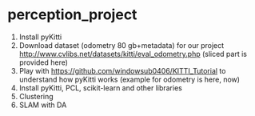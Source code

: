 # perception_project

1. Install pyKitti
2. Download dataset (odometry 80 gb+metadata) for our project http://www.cvlibs.net/datasets/kitti/eval_odometry.php (sliced part is provided here) 
3. Play with https://github.com/windowsub0406/KITTI_Tutorial to understand how pyKitti works (example for odometry is here, now)
4. Install pyKitti, PCL, scikit-learn and other libraries
5. Clustering
6. SLAM with DA
